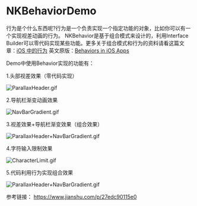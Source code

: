 # NKBehaviorDemo
行为是个什么东西呢?行为是一个负责实现一个指定功能的对象，比如你可以有一个实现视差动画的行为。
NKBehavior是基于组合模式来设计的，利用Interface Builder可以零代码实现某些功能。更多关于组合模式和行为的资料请看这篇文章：[iOS 中的行为](http://objccn.io/issue-13-3/)  英文原版：[Behaviors in iOS Apps](https://www.objc.io/issues/13-architecture/behaviors/)

Demo中使用Behavior实现的功能有：

1.头部视差效果（零代码实现）

![ParallaxHeader.gif](https://upload-images.jianshu.io/upload_images/1883918-1ad808cce4cc0e51.gif?imageMogr2/auto-orient/strip)

2.导航栏渐变动画效果

![NavBarGradient.gif](https://upload-images.jianshu.io/upload_images/1883918-03cbd081fe9f23d3.gif?imageMogr2/auto-orient/strip)

3.视差效果+导航栏渐变效果（组合效果）

![ParallaxHeader+NavBarGradient.gif](https://upload-images.jianshu.io/upload_images/1883918-da4fb2c6249cb151.gif?imageMogr2/auto-orient/strip)

4.字符输入限制效果

![CharacterLimit.gif](https://upload-images.jianshu.io/upload_images/1883918-1de643e0b82a02ef.gif?imageMogr2/auto-orient/strip)

5.代码利用行为实现组合效果

![ParallaxHeader+NavBarGradient.gif](https://upload-images.jianshu.io/upload_images/1883918-e97b0eab01ad9932.gif?imageMogr2/auto-orient/strip)


参考链接：
<https://www.jianshu.com/p/27edc90115e0>

